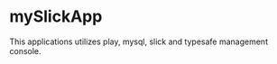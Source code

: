 mySlickApp
==========

This applications utilizes play, mysql, slick and typesafe management console.
